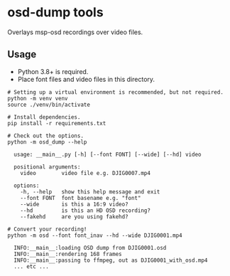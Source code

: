 # osd-dump tools

Overlays msp-osd recordings over video files.

## Usage

- Python 3.8+ is required.
- Place font files and video files in this directory.

```shell
# Setting up a virtual environment is recommended, but not required.
python -m venv venv
source ./venv/bin/activate

# Install dependencies.
pip install -r requirements.txt

# Check out the options.
python -m osd_dump --help

  usage: __main__.py [-h] [--font FONT] [--wide] [--hd] video

  positional arguments:
    video        video file e.g. DJIG0007.mp4

  options:
    -h, --help   show this help message and exit
    --font FONT  font basename e.g. "font"
    --wide       is this a 16:9 video?
    --hd         is this an HD OSD recording?
    --fakehd     are you using fakehd?

# Convert your recording!
python -m osd --font font_inav --hd --wide DJIG0001.mp4

  INFO:__main__:loading OSD dump from DJIG0001.osd
  INFO:__main__:rendering 168 frames
  INFO:__main__:passing to ffmpeg, out as DJIG0001_with_osd.mp4
  ... etc ...
```
